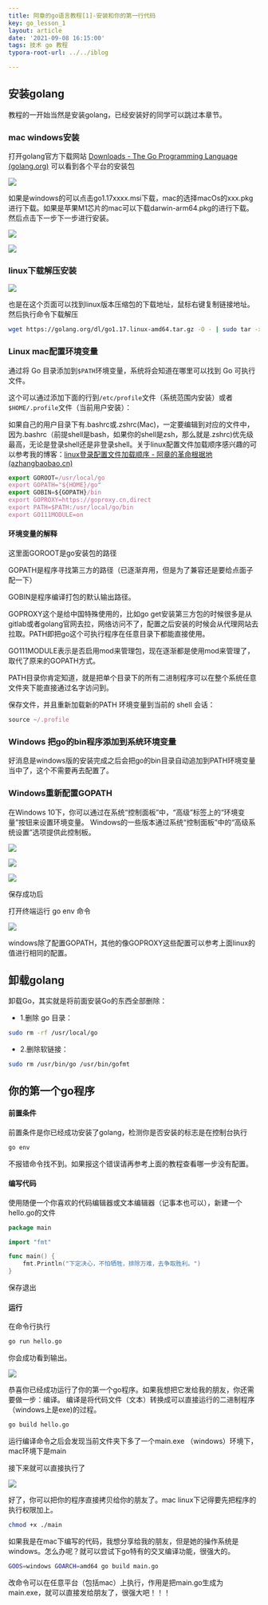 ```yaml
---
title: 阿章的go语言教程[1]-安装和你的第一行代码
key: go_lesson_1
layout: article
date: '2021-09-08 16:15:00'
tags: 技术 go 教程
typora-root-url: ../../iblog

---
```


## 安装golang

教程的一开始当然是安装golang，已经安装好的同学可以跳过本章节。

### mac windows安装

打开golang官方下载网站 [Downloads - The Go Programming Language (golang.org)](https://golang.org/dl/) 可以看到各个平台的安装包

![](http://img.azhangbaobao.cn/img/20210909125332.png)

如果是windows的可以点击go1.17xxxx.msi下载，mac的选择macOs的xxx.pkg进行下载。如果是苹果M1芯片的mac可以下载darwin-arm64.pkg的进行下载。然后点击下一步下一步进行安装。

![](http://img.azhangbaobao.cn/img/20210909133827.png)

![](http://img.azhangbaobao.cn/img/20210909133920.png)

### linux下载解压安装

![](http://img.azhangbaobao.cn/img/20210909125332.png)

也是在这个页面可以找到linux版本压缩包的下载地址，鼠标右键复制链接地址。然后执行命令下载解压

```bash
wget https://golang.org/dl/go1.17.linux-amd64.tar.gz -O - | sudo tar -xz -C /usr/local
```

### Linux mac配置环境变量

通过将 Go 目录添加到`$PATH`环境变量，系统将会知道在哪里可以找到 Go 可执行文件。

这个可以通过添加下面的行到`/etc/profile`文件（系统范围内安装）或者`$HOME/.profile`文件（当前用户安装）：

如果自己的用户目录下有.bashrc或.zshrc(Mac)，一定要编辑到对应的文件中，因为.bashrc（前提shell是bash，如果你的shell是zsh，那么就是.zshrc)优先级最高，无论是登录shell还是非登录shell。关于linux配置文件加载顺序感兴趣的可以参考我的博客：[linux登录配置文件加载顺序 - 阿章的革命根据地 (azhangbaobao.cn)](https://blog.azhangbaobao.cn/2021/09/10/linux登录配置文件加载顺序.html)

```javascript
export GOROOT=/usr/local/go
export GOPATH="${HOME}/go"
export GOBIN=${GOPATH}/bin
export GOPROXY=https://goproxy.cn,direct
export PATH=$PATH:/usr/local/go/bin
export GO111MODULE=on
```

#### 环境变量的解释

这里面GOROOT是go安装包的路径

GOPATH是程序寻找第三方的路径（已逐渐弃用，但是为了兼容还是要给点面子配一下）

GOBIN是程序编译打包的默认输出路径。

GOPROXY这个是给中国特殊使用的，比如go get安装第三方包的时候很多是从gitlab或者golang官网去拉，网络访问不了，配置之后安装的时候会从代理网站去拉取。PATH即把go这个可执行程序在任意目录下都能直接使用。

GO111MODULE表示是否启用mod来管理包，现在逐渐都是使用mod来管理了，取代了原来的GOPATH方式。

PATH目录你肯定知道，就是把单个目录下的所有二进制程序可以在整个系统任意文件夹下能直接通过名字访问到。

保存文件，并且重新加载新的PATH 环境变量到当前的 shell 会话：

```javascript
source ~/.profile
```

### Windows 把go的bin程序添加到系统环境变量

好消息是windows版的安装完成之后会把go的bin目录自动追加到PATH环境变量当中了，这个不需要再去配置了。

### Windows重新配置GOPATH

在Windows 10下，你可以通过在系统“控制面板”中，“高级”标签上的“环境变量”按钮来设置环境变量。 Windows的一些版本通过系统“控制面板”中的“高级系统设置”选项提供此控制板。

![](http://img.azhangbaobao.cn/img/20210909130647.png)

![](http://img.azhangbaobao.cn/img/20210909130726.png)

![](http://img.azhangbaobao.cn/img/20210909134502.png)

保存成功后

打开终端运行 go env 命令

![](http://img.azhangbaobao.cn/img/20210909134434.png)

windows除了配置GOPATH，其他的像GOPROXY这些配置可以参考上面linux的值进行相同的配置。

## 卸载golang

卸载Go，其实就是将前面安装Go的东西全部删除：

- 1.删除 go 目录：

```bash
sudo rm -rf /usr/local/go
```

- 2.删除软链接：

```bash
sudo rm /usr/bin/go /usr/bin/gofmt
```

## 你的第一个go程序

#### 前置条件

前置条件是你已经成功安装了golang，检测你是否安装的标志是在控制台执行

```bash
go env
```

不报错命令找不到。如果报这个错误请再参考上面的教程查看哪一步没有配置。

#### 编写代码

使用随便一个你喜欢的代码编辑器或文本编辑器（记事本也可以），新建一个hello.go的文件

```go
package main

import "fmt"

func main() {
	fmt.Println("下定决心，不怕牺牲，排除万难，去争取胜利。")
}

```

保存退出

#### 运行

在命令行执行

```bash
go run hello.go
```

你会成功看到输出。

![](http://img.azhangbaobao.cn/img/20210909134023.png)

恭喜你已经成功运行了你的第一个go程序。如果我想把它发给我的朋友，你还需要做一步：编译。 编译是将代码文件（文本）转换成可以直接运行的二进制程序（windows上是exe)的过程。

```bash
go build hello.go
```

运行编译命令之后会发现当前文件夹下多了一个main.exe （windows）环境下，mac环境下是main

接下来就可以直接执行了

![](http://img.azhangbaobao.cn/img/20210909160243.png)

好了，你可以把你的程序直接拷贝给你的朋友了。mac linux下记得要先把程序的执行权限加上。

```bash
chmod +x ./main
```

如果我是在mac下编写的代码，我想分享给我的朋友，但是她的操作系统是windows。怎么办呢？就可以尝试下go特有的交叉编译功能，很强大的。

```bash
GOOS=windows GOARCH=amd64 go build main.go
```

改命令可以在任意平台（包括mac）上执行，作用是把main.go生成为main.exe，就可以直接发给朋友了，很强大吧！！！
